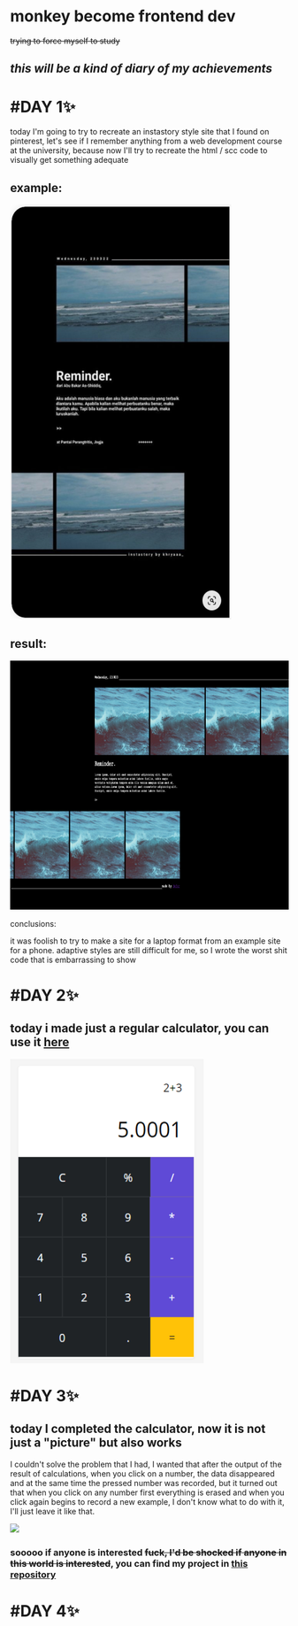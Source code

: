 # monkey become frontend dev
~~trying to force myself to study~~

## ***this will be a kind of diary of my achievements***

# #**DAY 1**:sparkles:
today I'm going to try to recreate an instastory style site that I found on pinterest, let's see if I remember anything from a web development course at the university, because now I'll try to recreate the html / scc code to visually get something adequate
## example:
<img src="https://github.com/defur/monkey_become_frontend_dev/blob/main/img/Screenshot_1.png" width="400" height="750">

## result:
<img src="https://github.com/defur/monkey_become_frontend_dev/blob/main/img/Screenshot_2.png" width="800" height="450">

conclusions:

it was foolish to try to make a site for a laptop format from an example site for a phone. adaptive styles are still difficult for me, so I wrote the worst shit code that is embarrassing to show


# #**DAY 2**:sparkles:
## today i made just a regular calculator, you can use it [here](https://defur.github.io/calculattor/)

<img src="https://github.com/defur/monkey_become_frontend_dev/blob/main/img/Screenshot_4.png" width="350" height="550">

# #**DAY 3**:sparkles:
## today I completed the calculator, now it is not just a "picture" but also works
I couldn't solve the problem that I had, I wanted that after the output of the result of calculations, when you click on a number, the data disappeared and at the same time the pressed number was recorded, but it turned out that when you click on any number first everything is erased and when you click again begins to record a new example, I don't know what to do with it, I'll just leave it like that.

<img src="https://media.giphy.com/media/v1.Y2lkPTc5MGI3NjExdGFiZW54NmF6eXRnd2x0ZWt5a2NtcHY4OTV0M2dyMGs0ZnJvbWU3ciZlcD12MV9pbnRlcm5hbF9naWZfYnlfaWQmY3Q9Zw/VWhPP1v7NngjCjbTXH/giphy.gif">

### sooooo if anyone is interested ~~fuck, I'd be shocked if anyone in this world is interested~~, you can find my project in [this repository](https://github.com/defur/calculattor)

# #**DAY 4**:sparkles:

